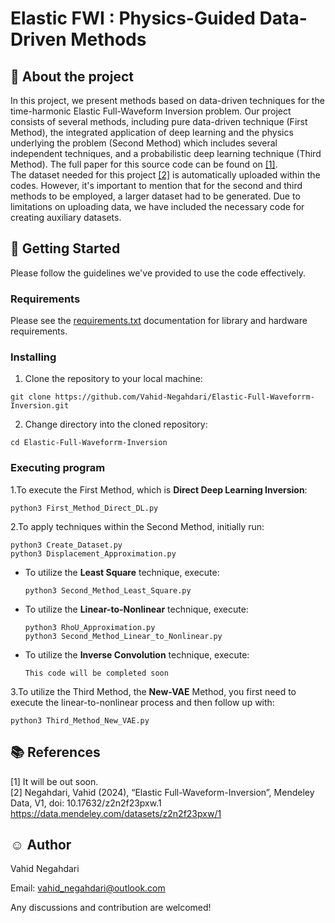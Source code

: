 # Elastic FWI : Physics-Guided Data-Driven Methods 

## :art: About the project
In this project, we present methods based on data-driven techniques for the time-harmonic Elastic
Full-Waveform Inversion problem. Our project consists of several methods, including pure data-driven
technique (First Method), the integrated application of deep learning and the physics underlying 
the problem (Second Method) which includes several independent techniques, and a probabilistic
deep learning technique (Third Method). The full paper for this source code can be found on [[1]](#1).\
The dataset needed for this project [[2]](#2) is automatically uploaded within the codes. However, it's
important to mention that for the second and third methods to be employed, a larger dataset
had to be generated. Due to limitations on uploading data, we have included the necessary code
for creating auxiliary datasets.
## :key: Getting Started
Please follow the guidelines we've provided to use the code effectively.
### Requirements
Please see the 
[requirements.txt](https://github.com/Vahid-Negahdari/Inverse_Elastic_Scattering/blob/main/requirements.txt) 
documentation for library and hardware requirements.
### Installing
1. Clone the repository to your local machine:
``` 
git clone https://github.com/Vahid-Negahdari/Elastic-Full-Waveforrm-Inversion.git
```

2. Change directory into the cloned repository:
``` 
cd Elastic-Full-Waveforrm-Inversion
```
### Executing program

1.To execute the First Method, which is **Direct Deep Learning Inversion**:
``` 
python3 First_Method_Direct_DL.py
```
2.To apply techniques within the Second Method, initially run:
``` 
python3 Create_Dataset.py
python3 Displacement_Approximation.py
```    
* To utilize the **Least Square** technique, execute:
  ``` 
  python3 Second_Method_Least_Square.py
  ```
* To utilize the **Linear-to-Nonlinear** technique, execute:
  ``` 
  python3 RhoU_Approximation.py
  python3 Second_Method_Linear_to_Nonlinear.py
  ```  
* To utilize the **Inverse Convolution** technique, execute:
  ``` 
  This code will be completed soon
  ```  
3.To utilize the Third Method, the **New-VAE** Method,
you first need to execute the linear-to-nonlinear process and then follow up with:
```
python3 Third_Method_New_VAE.py
```

## :books: References 
<a id="1">[1]</a> 
It will be out soon.\
<a id="2">[2]</a> 
Negahdari, Vahid (2024), “Elastic Full-Waveform-Inversion”,
Mendeley Data, V1, doi: 10.17632/z2n2f23pxw.1 <https://data.mendeley.com/datasets/z2n2f23pxw/1>

## :relaxed: Author  
Vahid Negahdari

Email:  <vahid_negahdari@outlook.com>

Any discussions and contribution are welcomed!
